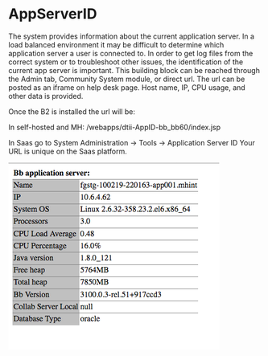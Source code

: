 # AppServerID
The system provides information about the current application server. In a load balanced environment it may be difficult to determine which application server a user is connected to. In order to get log files from the correct system or to troubleshoot other issues, the identification of the current app server is important. This building block can be reached through the Admin tab, Community System module, or direct url. The url can be posted as an iframe on help desk page.  Host name, IP, CPU usage, and other data is provided. 

Once the B2 is installed the url will be:

In self-hosted and MH:
/webapps/dtii-AppID-bb_bb60/index.jsp

In Saas go to System Administration -> Tools -> Application Server ID
Your URL is unique on the Saas platform.


![Alt text](file.png?raw=true "screenshot")
